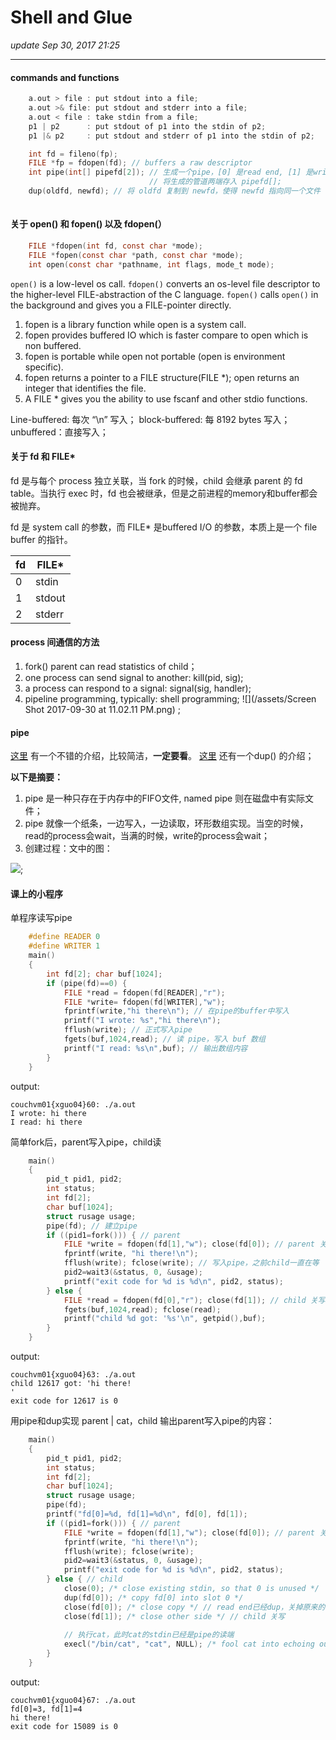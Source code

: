 # Shell and Glue
_update Sep 30, 2017  21:25_

---
#### commands and functions
```c
    a.out > file : put stdout into a file;
    a.out >& file: put stdout and stderr into a file;
    a.out < file : take stdin from a file;
    p1 | p2      : put stdout of p1 into the stdin of p2;
    p1 |& p2     : put stdout and stderr of p1 into the stdin of p2;

    int fd = fileno(fp);
    FILE *fp = fdopen(fd); // buffers a raw descriptor
    int pipe(int[] pipefd[2]); // 生成一个pipe，[0] 是read end, [1] 是write end, 相当于
                               // 将生成的管道两端存入 pipefd[]; 
    dup(oldfd, newfd); // 将 oldfd 复制到 newfd，使得 newfd 指向同一个文件
    
```

#### 关于 open() 和 fopen() 以及 fdopen(）
```c
    FILE *fdopen(int fd, const char *mode);
    FILE *fopen(const char *path, const char *mode);
    int open(const char *pathname, int flags, mode_t mode);
```

`open()` is a low-level os call. `fdopen()` converts an os-level file descriptor to the higher-level FILE-abstraction of the C language. `fopen()` calls `open()` in the background and gives you a FILE-pointer directly.

1) fopen is a library function while open is a system call.
2) fopen provides buffered IO which is faster compare to open which is non buffered.
3) fopen is portable while open not portable (open is environment specific).
4) fopen returns a pointer to a FILE structure(FILE *); open returns an integer that identifies the file.
5) A FILE * gives you the ability to use fscanf and other stdio functions.

Line-buffered: 每次 “\n” 写入；
block-buffered: 每 8192 bytes 写入；
unbuffered：直接写入；

#### 关于 fd 和 FILE*
fd 是与每个 process 独立关联，当 fork 的时候，child 会继承 parent 的 fd table。当执行 exec 时，fd 也会被继承，但是之前进程的memory和buffer都会被抛弃。

fd 是 system call 的参数，而 FILE* 是buffered I/O 的参数，本质上是一个 file buffer 的指针。

|fd   | FILE*  | 
| --- | ------ |
|0    | stdin  |
|1    | stdout |
|2    | stderr |

#### process 间通信的方法
1.  fork() parent can read statistics of child；
2.  one process can send signal to another: kill(pid, sig);
3.  a process can respond to a signal: signal(sig, handler);
4.  pipeline programming, typically: shell programming;
![](/assets/Screen Shot 2017-09-30 at 11.02.11 PM.png) ;

#### pipe
[这里](https://segmentfault.com/a/1190000009528245) 有一个不错的介绍，比较简洁，**一定要看**。
[这里](http://blog.csdn.net/shanshanpt/article/details/39049579) 还有一个dup() 的介绍；

**以下是摘要：**  

1.  pipe 是一种只存在于内存中的FIFO文件, named pipe 则在磁盘中有实际文件；
2.  pipe 就像一个纸条，一边写入，一边读取，环形数组实现。当空的时候，read的process会wait，当满的时候，write的process会wait；
3.  创建过程：文中的图：  

![](https://sfault-image.b0.upaiyun.com/169/623/1696232898-59241c2eb4c67);


#### 课上的小程序
单程序读写pipe
```c
    #define READER 0
    #define WRITER 1
    main()
    {
        int fd[2]; char buf[1024];
        if (pipe(fd)==0) {
        	FILE *read = fdopen(fd[READER],"r");
        	FILE *write= fdopen(fd[WRITER],"w");
        	fprintf(write,"hi there\n"); // 在pipe的buffer中写入
        	printf("I wrote: %s","hi there\n");
        	fflush(write); // 正式写入pipe
        	fgets(buf,1024,read); // 读 pipe，写入 buf 数组
        	printf("I read: %s\n",buf); // 输出数组内容
        }
    } 
```
output:
```
couchvm01{xguo04}60: ./a.out
I wrote: hi there
I read: hi there
```

简单fork后，parent写入pipe，child读
```c
    main()
    {
        pid_t pid1, pid2;
        int status;
        int fd[2];
        char buf[1024];
        struct rusage usage;
        pipe(fd); // 建立pipe
        if ((pid1=fork())) { // parent
        	FILE *write = fdopen(fd[1],"w"); close(fd[0]); // parent 关读开写
        	fprintf(write, "hi there!\n");
        	fflush(write); fclose(write); // 写入pipe，之前child一直在等
        	pid2=wait3(&status, 0, &usage);
            printf("exit code for %d is %d\n", pid2, status);
        } else {
        	FILE *read = fdopen(fd[0],"r"); close(fd[1]); // child 关写开读
        	fgets(buf,1024,read); fclose(read);
        	printf("child %d got: '%s'\n", getpid(),buf);
        }
    }
```
output:
```
couchvm01{xguo04}63: ./a.out
child 12617 got: 'hi there!
'
exit code for 12617 is 0
```

用pipe和dup实现 parent | cat，child 输出parent写入pipe的内容：
```c
    main()
    { 
        pid_t pid1, pid2; 
        int status; 
        int fd[2]; 
        char buf[1024]; 
        struct rusage usage; 
        pipe(fd); 
        printf("fd[0]=%d, fd[1]=%d\n", fd[0], fd[1]); 
        if ((pid1=fork())) { // parent
        	FILE *write = fdopen(fd[1],"w"); close(fd[0]); // parent 关读
        	fprintf(write, "hi there!\n"); 
        	fflush(write); fclose(write); 
        	pid2=wait3(&status, 0, &usage); 
            printf("exit code for %d is %d\n", pid2, status); 
        } else { // child
            close(0); /* close existing stdin, so that 0 is unused */ 
        	dup(fd[0]); /* copy fd[0] into slot 0 */ 
        	close(fd[0]); /* close copy */ // read end已经dup，关掉原来的
        	close(fd[1]); /* close other side */ // child 关写
    
            // 执行cat，此时cat的stdin已经是pipe的读端
            execl("/bin/cat", "cat", NULL); /* fool cat into echoing our input */ 
        } 
    } 
```
output:
```
couchvm01{xguo04}67: ./a.out
fd[0]=3, fd[1]=4
hi there!
exit code for 15089 is 0
```






